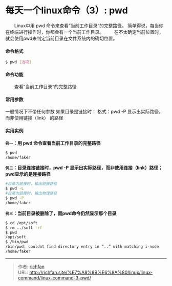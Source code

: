# 每天一个linux命令（3）: pwd

　　Linux中用 pwd 命令来查看”当前工作目录“的完整路径。 简单得说，每当你在终端进行操作时，你都会有一个当前工作目录。
　　在不太确定当前位置时，就会使用pwd来判定当前目录在文件系统内的确切位置。
<!--more -->
#### 命令格式
```bash
$ pwd [选项]
```
#### 命令功能
　　查看”当前工作目录“的完整路径
#### 常用参数
一般情况下不带任何参数
如果目录是链接时：
格式：pwd -P 显示出实际路径，而非使用链接（link） 的路径
#### 实用实例
**`例一`：用 pwd 命令查看当前工作目录的完整路径**
```bash
$ pwd
/home/faker
```
**`例二`：目录连接链接时，pwd -P  显示出实际路径，而非使用连接（link）路径；pwd显示的是连接路径**
```bash
#目录为链接时，输出链接路径
$ pwd -L
#目录为链接时，输出物理路径
$ pwd -P
/home/faker
```
**`例三`：当前目录被删除了，而pwd命令仍然显示那个目录**
```bash
$ cd /opt/soft
$ rm ../soft -rf
$ pwd
/opt/soft
$ /bin/pwd
/bin/pwd: couldnt find directory entry in “..” with matching i-node
/home/faker
```


---

> 作者: [richfan](https://richfan.site/)  
> URL: http://richfan.site/%E7%A8%8B%E6%8A%80/linux/linux-command/linux-command-3-pwd/  

